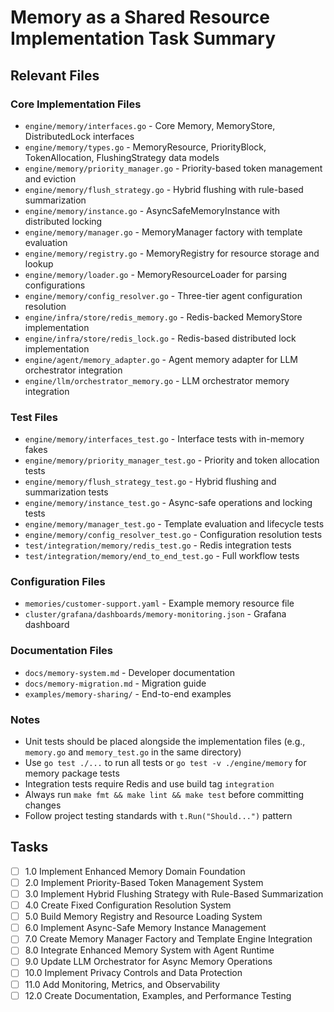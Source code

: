 # Memory as a Shared Resource Implementation Task Summary

## Relevant Files

### Core Implementation Files

- `engine/memory/interfaces.go` - Core Memory, MemoryStore, DistributedLock interfaces
- `engine/memory/types.go` - MemoryResource, PriorityBlock, TokenAllocation, FlushingStrategy data models
- `engine/memory/priority_manager.go` - Priority-based token management and eviction
- `engine/memory/flush_strategy.go` - Hybrid flushing with rule-based summarization
- `engine/memory/instance.go` - AsyncSafeMemoryInstance with distributed locking
- `engine/memory/manager.go` - MemoryManager factory with template evaluation
- `engine/memory/registry.go` - MemoryRegistry for resource storage and lookup
- `engine/memory/loader.go` - MemoryResourceLoader for parsing configurations
- `engine/memory/config_resolver.go` - Three-tier agent configuration resolution
- `engine/infra/store/redis_memory.go` - Redis-backed MemoryStore implementation
- `engine/infra/store/redis_lock.go` - Redis-based distributed lock implementation
- `engine/agent/memory_adapter.go` - Agent memory adapter for LLM orchestrator integration
- `engine/llm/orchestrator_memory.go` - LLM orchestrator memory integration

### Test Files

- `engine/memory/interfaces_test.go` - Interface tests with in-memory fakes
- `engine/memory/priority_manager_test.go` - Priority and token allocation tests
- `engine/memory/flush_strategy_test.go` - Hybrid flushing and summarization tests
- `engine/memory/instance_test.go` - Async-safe operations and locking tests
- `engine/memory/manager_test.go` - Template evaluation and lifecycle tests
- `engine/memory/config_resolver_test.go` - Configuration resolution tests
- `test/integration/memory/redis_test.go` - Redis integration tests
- `test/integration/memory/end_to_end_test.go` - Full workflow tests

### Configuration Files

- `memories/customer-support.yaml` - Example memory resource file
- `cluster/grafana/dashboards/memory-monitoring.json` - Grafana dashboard

### Documentation Files

- `docs/memory-system.md` - Developer documentation
- `docs/memory-migration.md` - Migration guide
- `examples/memory-sharing/` - End-to-end examples

### Notes

- Unit tests should be placed alongside the implementation files (e.g., `memory.go` and `memory_test.go` in the same directory)
- Use `go test ./...` to run all tests or `go test -v ./engine/memory` for memory package tests
- Integration tests require Redis and use build tag `integration`
- Always run `make fmt && make lint && make test` before committing changes
- Follow project testing standards with `t.Run("Should...")` pattern

## Tasks

- [ ] 1.0 Implement Enhanced Memory Domain Foundation
- [ ] 2.0 Implement Priority-Based Token Management System
- [ ] 3.0 Implement Hybrid Flushing Strategy with Rule-Based Summarization
- [ ] 4.0 Create Fixed Configuration Resolution System
- [ ] 5.0 Build Memory Registry and Resource Loading System
- [ ] 6.0 Implement Async-Safe Memory Instance Management
- [ ] 7.0 Create Memory Manager Factory and Template Engine Integration
- [ ] 8.0 Integrate Enhanced Memory System with Agent Runtime
- [ ] 9.0 Update LLM Orchestrator for Async Memory Operations
- [ ] 10.0 Implement Privacy Controls and Data Protection
- [ ] 11.0 Add Monitoring, Metrics, and Observability
- [ ] 12.0 Create Documentation, Examples, and Performance Testing

